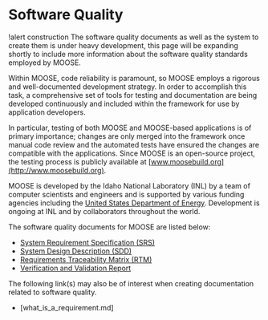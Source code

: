 # Software Quality

!alert construction
The software quality documents as well as the system to create them is under heavy development, this
page will be expanding shortly to include more information about the software quality standards
employed by MOOSE.

Within MOOSE, code reliability is paramount, so MOOSE employs a rigorous and well-documented
development strategy.  In order to accomplish this task, a comprehensive set of tools for testing and
documentation are being developed continuously and included within the framework for use by
application developers.

In particular, testing of both MOOSE and MOOSE-based applications is of primary importance; changes
are only merged into the framework once manual code review and the automated tests have ensured the
changes are compatible with the applications. Since MOOSE is an open-source project, the testing
process is publicly available at [www.moosebuild.org](http://www.moosebuild.org).

MOOSE is developed by the Idaho National Laboratory (INL) by a team of computer scientists and
engineers and is supported by various funding agencies including the
[United States Department of Energy](http://energy.gov/). Development is ongoing at INL and by
collaborators throughout the world.

The software quality documents for MOOSE are listed below:

- [System Requirement Specification (SRS)](sqa/framework_srs.md)
- [System Design Description (SDD)](sqa/framework_sdd.md)
- [Requirements Traceability Matrix (RTM)](sqa/framework_rtm.md)
- [Verification and Validation Report](sqa/framework_v_and_v.md)

The following link(s) may also be of interest when creating documentation related to software
quality.

- [what_is_a_requirement.md]
